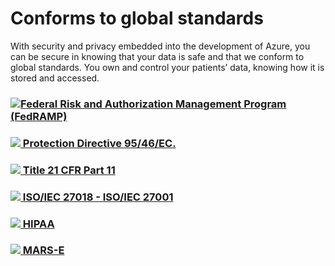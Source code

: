 ﻿
# Conforms to global standards
With security and privacy embedded into the development of Azure, you can be secure in knowing that your data is safe and that we conform to global standards. You own and control your patients’ data, knowing how it is stored and accessed.

### <a href="https://www.microsoft.com/en-us/trustcenter/compliance/fedramp" target="_blank">![](https://fhirattachments.blob.core.windows.net/fhirattachments/2017/07/06/fedramp.png)Federal Risk and Authorization Management Program (FedRAMP)</a>

### <a href="https://www.microsoft.com/en-us/trustcenter/compliance/eu-model-clauses" target="_blank">![](https://fhirattachments.blob.core.windows.net/fhirattachments/2017/07/06/protection-directive.png) Protection Directive 95/46/EC.</a>

### <a href="https://www.microsoft.com/en-us/trustcenter/compliance/fda" target="_blank">![](https://fhirattachments.blob.core.windows.net/fhirattachments/2017/07/06/fda.png) Title 21 CFR Part 11</a>

### <a href="https://www.microsoft.com/en-us/TrustCenter/Compliance/iso-iec-27018" target="_blank">![](https://fhirattachments.blob.core.windows.net/fhirattachments/2017/07/06/iso.png) ISO/IEC 27018 - ISO/IEC 27001</a>

### <a href="https://www.microsoft.com/en-us/trustcenter/compliance/hipaa" target="_blank">![](https://fhirattachments.blob.core.windows.net/fhirattachments/2017/07/06/hipaa.png) HIPAA</a>

### <a href="https://www.microsoft.com/en-us/TrustCenter/Compliance/Mars-E" target="_blank">![](https://fhirattachments.blob.core.windows.net/fhirattachments/2017/07/06/mars-e.png) MARS-E</a>







